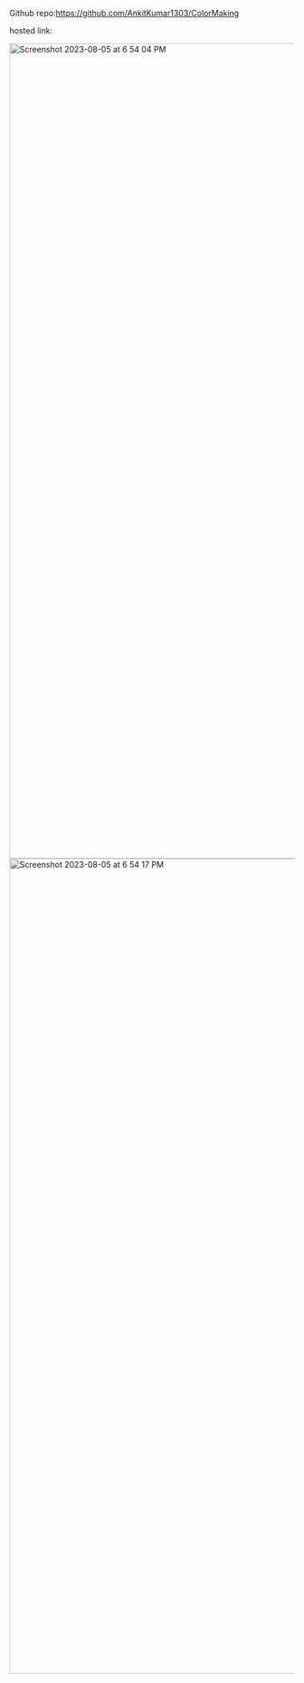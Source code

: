 Github repo:https://github.com/AnkitKumar1303/ColorMaking

hosted link:

<img width="1440" alt="Screenshot 2023-08-05 at 6 54 04 PM" src="https://github.com/AnkitKumar1303/ColorMaking/assets/42855900/41fc4d4d-6d94-4392-8396-12e8fa1c8690">
<img width="1440" alt="Screenshot 2023-08-05 at 6 54 17 PM" src="https://github.com/AnkitKumar1303/ColorMaking/assets/42855900/52a8802f-97af-4595-9e5b-25d5b9f71dff">
